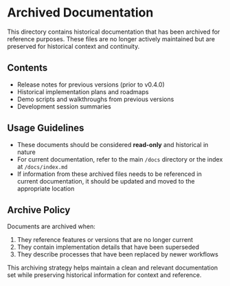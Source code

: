 # Archived Documentation

This directory contains historical documentation that has been archived for reference purposes. These files are no longer actively maintained but are preserved for historical context and continuity.

## Contents

- Release notes for previous versions (prior to v0.4.0)
- Historical implementation plans and roadmaps
- Demo scripts and walkthroughs from previous versions
- Development session summaries

## Usage Guidelines

- These documents should be considered **read-only** and historical in nature
- For current documentation, refer to the main `/docs` directory or the index at `/docs/index.md`
- If information from these archived files needs to be referenced in current documentation, it should be updated and moved to the appropriate location

## Archive Policy

Documents are archived when:
1. They reference features or versions that are no longer current
2. They contain implementation details that have been superseded
3. They describe processes that have been replaced by newer workflows

This archiving strategy helps maintain a clean and relevant documentation set while preserving historical information for context and reference.